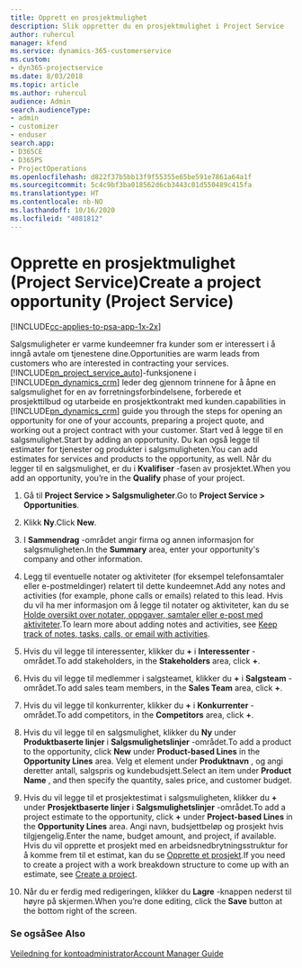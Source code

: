 ```yaml
---
title: Opprett en prosjektmulighet
description: Slik oppretter du en prosjektmulighet i Project Service
author: ruhercul
manager: kfend
ms.service: dynamics-365-customerservice
ms.custom:
- dyn365-projectservice
ms.date: 8/03/2018
ms.topic: article
ms.author: ruhercul
audience: Admin
search.audienceType:
- admin
- customizer
- enduser
search.app:
- D365CE
- D365PS
- ProjectOperations
ms.openlocfilehash: d822f37b5bb13f9f55355e65be591e7861a64a1f
ms.sourcegitcommit: 5c4c9bf3ba018562d6cb3443c01d550489c415fa
ms.translationtype: HT
ms.contentlocale: nb-NO
ms.lasthandoff: 10/16/2020
ms.locfileid: "4081812"
---
```

# <a name="create-a-project-opportunity-project-service"></a><span data-ttu-id="9979a-103">Opprette en prosjektmulighet (Project Service)</span><span class="sxs-lookup"><span data-stu-id="9979a-103">Create a project opportunity (Project Service)</span></span>

[!INCLUDE[cc-applies-to-psa-app-1x-2x](../includes/cc-applies-to-psa-app-1x-2x.md)]

<span data-ttu-id="9979a-104">Salgsmuligheter er varme kundeemner fra kunder som er interessert i å inngå avtale om tjenestene dine.</span><span class="sxs-lookup"><span data-stu-id="9979a-104">Opportunities are warm leads from customers who are interested in contracting your services.</span></span> [!INCLUDE[pn_project_service_auto](../includes/pn-project-service-auto.md)]<span data-ttu-id="9979a-105">-funksjonene i [!INCLUDE[pn_dynamics_crm](../includes/pn-dynamics-crm.md)] leder deg gjennom trinnene for å åpne en salgsmulighet for en av forretningsforbindelsene, forberede et prosjekttilbud og utarbeide en prosjektkontrakt med kunden.</span><span class="sxs-lookup"><span data-stu-id="9979a-105">capabilities in [!INCLUDE[pn_dynamics_crm](../includes/pn-dynamics-crm.md)] guide you through the steps for opening an opportunity for one of your accounts, preparing a project quote, and working out a project contract with your customer.</span></span> <span data-ttu-id="9979a-106">Start ved å legge til en salgsmulighet.</span><span class="sxs-lookup"><span data-stu-id="9979a-106">Start by adding an opportunity.</span></span> <span data-ttu-id="9979a-107">Du kan også legge til estimater for tjenester og produkter i salgsmuligheten.</span><span class="sxs-lookup"><span data-stu-id="9979a-107">You can add estimates for services and products to the opportunity, as well.</span></span> <span data-ttu-id="9979a-108">Når du legger til en salgsmulighet, er du i **Kvalifiser** -fasen av prosjektet.</span><span class="sxs-lookup"><span data-stu-id="9979a-108">When you add an opportunity, you’re in the **Qualify** phase of your project.</span></span>  
  
1.  <span data-ttu-id="9979a-109">Gå til **Project Service > Salgsmuligheter**.</span><span class="sxs-lookup"><span data-stu-id="9979a-109">Go to **Project Service > Opportunities**.</span></span>  
  
2.  <span data-ttu-id="9979a-110">Klikk **Ny**.</span><span class="sxs-lookup"><span data-stu-id="9979a-110">Click **New**.</span></span>  
  
3.  <span data-ttu-id="9979a-111">I **Sammendrag** -området angir firma og annen informasjon for salgsmuligheten.</span><span class="sxs-lookup"><span data-stu-id="9979a-111">In the **Summary** area, enter your opportunity's company and other information.</span></span>  
  
4.  <span data-ttu-id="9979a-112">Legg til eventuelle notater og aktiviteter (for eksempel telefonsamtaler eller e-postmeldinger) relatert til dette kundeemnet.</span><span class="sxs-lookup"><span data-stu-id="9979a-112">Add any notes and activities (for example, phone calls or emails) related to this lead.</span></span> <span data-ttu-id="9979a-113">Hvis du vil ha mer informasjon om å legge til notater og aktiviteter, kan du se [Holde oversikt over notater, oppgaver, samtaler eller e-post med aktiviteter](https://docs.microsoft.com/dynamics365/customerengagement/on-premises/basics/work-with-activities).</span><span class="sxs-lookup"><span data-stu-id="9979a-113">To learn more about adding notes and activities, see [Keep track of notes, tasks, calls, or email with activities](https://docs.microsoft.com/dynamics365/customerengagement/on-premises/basics/work-with-activities).</span></span>  
  
5.  <span data-ttu-id="9979a-114">Hvis du vil legge til interessenter, klikker du **+** i **Interessenter** -området.</span><span class="sxs-lookup"><span data-stu-id="9979a-114">To add stakeholders, in the **Stakeholders** area, click **+**.</span></span>  
  
6.  <span data-ttu-id="9979a-115">Hvis du vil legge til medlemmer i salgsteamet, klikker du **+** i **Salgsteam** -området.</span><span class="sxs-lookup"><span data-stu-id="9979a-115">To add sales team members, in the **Sales Team** area, click **+**.</span></span>  
  
7.  <span data-ttu-id="9979a-116">Hvis du vil legge til konkurrenter, klikker du **+** i **Konkurrenter** -området.</span><span class="sxs-lookup"><span data-stu-id="9979a-116">To add competitors, in the **Competitors** area, click **+**.</span></span>  
  
8.  <span data-ttu-id="9979a-117">Hvis du vil legge til en salgsmulighet, klikker du **Ny** under **Produktbaserte linjer** i **Salgsmulighetslinjer** -området.</span><span class="sxs-lookup"><span data-stu-id="9979a-117">To add a product to the opportunity, click **New** under **Product-based Lines** in the **Opportunity Lines** area.</span></span> <span data-ttu-id="9979a-118">Velg et element under **Produktnavn** , og angi deretter antall, salgspris og kundebudsjett.</span><span class="sxs-lookup"><span data-stu-id="9979a-118">Select an item under **Product Name** , and then specify the quantity, sales price, and customer budget.</span></span>  
  
9. <span data-ttu-id="9979a-119">Hvis du vil legge til et prosjektestimat i salgsmuligheten, klikker du **+** under **Prosjektbaserte linjer** i **Salgsmulighetslinjer** -området.</span><span class="sxs-lookup"><span data-stu-id="9979a-119">To add a project estimate to the opportunity, click **+** under **Project-based Lines** in the **Opportunity Lines** area.</span></span> <span data-ttu-id="9979a-120">Angi navn, budsjettbeløp og prosjekt hvis tilgjengelig.</span><span class="sxs-lookup"><span data-stu-id="9979a-120">Enter the name, budget amount, and project, if available.</span></span> <span data-ttu-id="9979a-121">Hvis du vil opprette et prosjekt med en arbeidsnedbrytningsstruktur for å komme frem til et estimat, kan du se [Opprette et prosjekt](../psa/create-project.md).</span><span class="sxs-lookup"><span data-stu-id="9979a-121">If you need to create a project with a work breakdown structure to come up with an estimate, see [Create a project](../psa/create-project.md).</span></span>  
  
10. <span data-ttu-id="9979a-122">Når du er ferdig med redigeringen, klikker du **Lagre** -knappen nederst til høyre på skjermen.</span><span class="sxs-lookup"><span data-stu-id="9979a-122">When you’re done editing, click the **Save** button at the bottom right of the screen.</span></span>  
  
### <a name="see-also"></a><span data-ttu-id="9979a-123">Se også</span><span class="sxs-lookup"><span data-stu-id="9979a-123">See Also</span></span>  
 [<span data-ttu-id="9979a-124">Veiledning for kontoadministrator</span><span class="sxs-lookup"><span data-stu-id="9979a-124">Account Manager Guide</span></span>](../psa/account-manager-guide.md)
